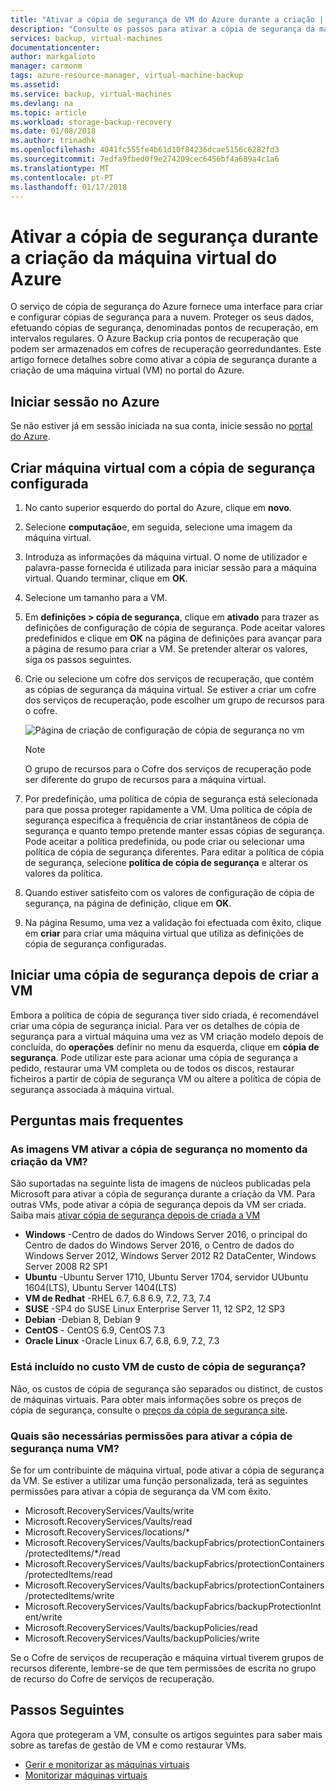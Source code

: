 ```yaml
---
title: "Ativar a cópia de segurança de VM do Azure durante a criação | Microsoft Docs"
description: "Consulte os passos para ativar a cópia de segurança da máquina virtual do Azure durante o processo de criação."
services: backup, virtual-machines
documentationcenter: 
author: markgalioto
manager: carmonm
tags: azure-resource-manager, virtual-machine-backup
ms.assetid: 
ms.service: backup, virtual-machines
ms.devlang: na
ms.topic: article
ms.workload: storage-backup-recovery
ms.date: 01/08/2018
ms.author: trinadhk
ms.openlocfilehash: 4041fc555fe4b61d10f84236dcae5156c6282fd3
ms.sourcegitcommit: 7edfa9fbed0f9e274209cec6456bf4a689a4c1a6
ms.translationtype: MT
ms.contentlocale: pt-PT
ms.lasthandoff: 01/17/2018
---
```

# <a name="enable-backup-during-azure-virtual-machine-creation"></a>Ativar a cópia de segurança durante a criação da máquina virtual do Azure 

O serviço de cópia de segurança do Azure fornece uma interface para criar e configurar cópias de segurança para a nuvem. Proteger os seus dados, efetuando cópias de segurança, denominadas pontos de recuperação, em intervalos regulares. O Azure Backup cria pontos de recuperação que podem ser armazenados em cofres de recuperação georredundantes. Este artigo fornece detalhes sobre como ativar a cópia de segurança durante a criação de uma máquina virtual (VM) no portal do Azure.  

## <a name="log-in-to-azure"></a>Iniciar sessão no Azure 

Se não estiver já em sessão iniciada na sua conta, inicie sessão no [portal do Azure](http://portal.azure.com).
 
## <a name="create-virtual-machine-with-backup-configured"></a>Criar máquina virtual com a cópia de segurança configurada 

1. No canto superior esquerdo do portal do Azure, clique em **novo**. 

2. Selecione **computação**e, em seguida, selecione uma imagem da máquina virtual.   

3. Introduza as informações da máquina virtual. O nome de utilizador e palavra-passe fornecida é utilizada para iniciar sessão para a máquina virtual. Quando terminar, clique em **OK**. 

4. Selecione um tamanho para a VM.  

5. Em **definições > cópia de segurança**, clique em **ativado** para trazer as definições de configuração de cópia de segurança. Pode aceitar valores predefinidos e clique em **OK** na página de definições para avançar para a página de resumo para criar a VM. Se pretender alterar os valores, siga os passos seguintes.  

6. Crie ou selecione um cofre dos serviços de recuperação, que contém as cópias de segurança da máquina virtual. Se estiver a criar um cofre dos serviços de recuperação, pode escolher um grupo de recursos para o cofre.  

    ![Página de criação de configuração de cópia de segurança no vm](./media/backup-during-vm-creation/create-vm-backup-config.png) 

    > [!NOTE] 
    > O grupo de recursos para o Cofre dos serviços de recuperação pode ser diferente do grupo de recursos para a máquina virtual.  
    > 
    > 

7. Por predefinição, uma política de cópia de segurança está selecionada para que possa proteger rapidamente a VM. Uma política de cópia de segurança especifica a frequência de criar instantâneos de cópia de segurança e quanto tempo pretende manter essas cópias de segurança. Pode aceitar a política predefinida, ou pode criar ou selecionar uma política de cópia de segurança diferentes. Para editar a política de cópia de segurança, selecione **política de cópia de segurança** e alterar os valores da política.  

8. Quando estiver satisfeito com os valores de configuração de cópia de segurança, na página de definição, clique em **OK**.  

9. Na página Resumo, uma vez a validação foi efectuada com êxito, clique em **criar** para criar uma máquina virtual que utiliza as definições de cópia de segurança configuradas. 

## <a name="initiate-a-backup-after-creating-the-vm"></a>Iniciar uma cópia de segurança depois de criar a VM 

Embora a política de cópia de segurança tiver sido criada, é recomendável criar uma cópia de segurança inicial. Para ver os detalhes de cópia de segurança para a virtual máquina uma vez as VM criação modelo depois de concluída, do **operações** definir no menu da esquerda, clique em **cópia de segurança**. Pode utilizar este para acionar uma cópia de segurança a pedido, restaurar uma VM completa ou de todos os discos, restaurar ficheiros a partir de cópia de segurança VM ou altere a política de cópia de segurança associada à máquina virtual.  

## <a name="frequently-asked-questions"></a>Perguntas mais frequentes 

### <a name="which-vm-images-enable-backup-at-the-time-of-vm-creation"></a>As imagens VM ativar a cópia de segurança no momento da criação da VM? 

São suportadas na seguinte lista de imagens de núcleos publicadas pela Microsoft para ativar a cópia de segurança durante a criação da VM. Para outras VMs, pode ativar a cópia de segurança depois da VM ser criada. Saiba mais [ativar cópia de segurança depois de criada a VM](quick-backup-vm-portal.md) 

- **Windows** -Centro de dados do Windows Server 2016, o principal do Centro de dados do Windows Server 2016, o Centro de dados do Windows Server 2012, Windows Server 2012 R2 DataCenter, Windows Server 2008 R2 SP1 
- **Ubuntu** -Ubuntu Server 1710, Ubuntu Server 1704, servidor UUbuntu 1604(LTS), Ubuntu Server 1404(LTS) 
- **VM de Redhat** -RHEL 6.7, 6.8 6.9, 7.2, 7.3, 7.4 
- **SUSE** -SP4 do SUSE Linux Enterprise Server 11, 12 SP2, 12 SP3 
- **Debian** -Debian 8, Debian 9 
- **CentOS** - CentOS 6.9, CentOS 7.3 
- **Oracle Linux** -Oracle Linux 6.7, 6.8, 6.9, 7.2, 7.3 
 
### <a name="is-backup-cost-included-in-the-vm-cost"></a>Está incluído no custo VM de custo de cópia de segurança? 

Não, os custos de cópia de segurança são separados ou distinct, de custos de máquinas virtuais. Para obter mais informações sobre os preços de cópia de segurança, consulte o [preços da cópia de segurança site](https://azure.microsoft.com/pricing/details/backup/).
 
### <a name="which-permissions-are-required-to-enable-backup-on-a-vm"></a>Quais são necessárias permissões para ativar a cópia de segurança numa VM? 

Se for um contribuinte de máquina virtual, pode ativar a cópia de segurança da VM. Se estiver a utilizar uma função personalizada, terá as seguintes permissões para ativar a cópia de segurança da VM com êxito. 

- Microsoft.RecoveryServices/Vaults/write 
- Microsoft.RecoveryServices/Vaults/read 
- Microsoft.RecoveryServices/locations/* 
- Microsoft.RecoveryServices/Vaults/backupFabrics/protectionContainers/protectedItems/*/read 
- Microsoft.RecoveryServices/Vaults/backupFabrics/protectionContainers/protectedItems/read 
- Microsoft.RecoveryServices/Vaults/backupFabrics/protectionContainers/protectedItems/write 
- Microsoft.RecoveryServices/Vaults/backupFabrics/backupProtectionIntent/write 
- Microsoft.RecoveryServices/Vaults/backupPolicies/read 
- Microsoft.RecoveryServices/Vaults/backupPolicies/write 
 
Se o Cofre de serviços de recuperação e máquina virtual tiverem grupos de recursos diferente, lembre-se de que tem permissões de escrita no grupo de recurso do Cofre de serviços de recuperação.  

## <a name="next-steps"></a>Passos Seguintes 

Agora que protegeram a VM, consulte os artigos seguintes para saber mais sobre as tarefas de gestão de VM e como restaurar VMs. 

- [Gerir e monitorizar as máquinas virtuais](backup-azure-manage-vms.md) 
- [Monitorizar máquinas virtuais](backup-azure-arm-restore-vms.md) 
